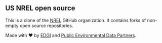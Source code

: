 ## US NREL open source 

This is a clone of the [NREL](https://github.com/NREL) GitHub organization. It contains forks 
of non-empty open source repositories.

Made with ❤️ by [EDGI](https://envirodatagov.org) and [Public Environmental Data Partners](https://screening-tools.com/).
